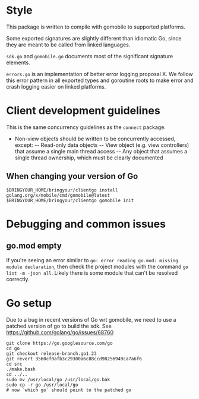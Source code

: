 # Style

This package is written to compile with gomobile to supported platforms. 

Some exported signatures are slightly different than idiomatic Go, since they are meant to be called from linked languages.

`sdk.go` and `gomobile.go` documents most of the significant signature elements.

`errors.go` is an implementation of better error logging proposal X. We follow this error pattern in all exported types and goroutine roots to make error and crash logging easier on linked platforms.


# Client development guidelines

This is the same concurrency guidelines as the `connect` package.

- Non-view objects should be written to be concurrently accessed, except:
  -- Read-only data objects
  -- View object (e.g. view controllers) that assume a single main thread access
  -- Any object that assumes a single thread ownership, which must be clearly documented

## When changing your version of Go

```
$BRINGYOUR_HOME/bringyour/clientgo install golang.org/x/mobile/cmd/gomobile@latest
$BRINGYOUR_HOME/bringyour/clientgo gomobile init
```

# Debugging and common issues

## go.mod empty

If you're seeing an error similar to `go: error reading go.mod: missing module declaration`, then check the project modules with the command `go list -m -json all`. Likely there is some module that can't be resolved correctly.

# Go setup

Due to a bug in recent versions of Go wrt gomobile, we need to use a patched version of go to build the sdk. See https://github.com/golang/go/issues/68760

```
git clone https://go.googlesource.com/go
cd go
git checkout release-branch.go1.23
git revert 3560cf0afb3c29300a6c88ccd98256949ca7a6f6
cd src
./make.bash
cd ../..
sudo mv /usr/local/go /usr/local/go.bak
sudo cp -r go /usr/local/go
# now `which go` should point to the patched go
```

